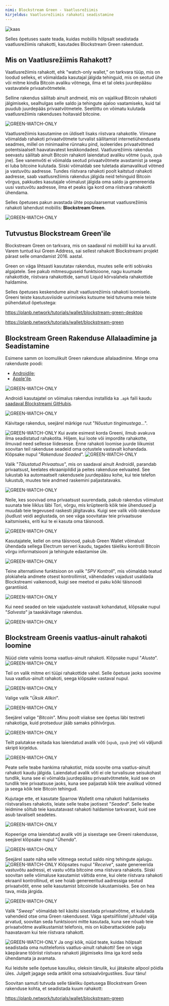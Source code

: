 ```yaml
---
nimi: Blockstream Green - Vaatlusrežiimis
kirjeldus: Vaatlusrežiimis rahakoti seadistamine
---
```

![kaas](assets/cover.webp)

Selles õpetuses saate teada, kuidas mobiilis hõlpsalt seadistada vaatlusrežiimis rahakotti, kasutades Blockstream Green rakendust.

## Mis on Vaatlusrežiimis Rahakott?

Vaatlusrežiimis rahakott, ehk "watch-only wallet," on tarkvara tüüp, mis on loodud selleks, et võimaldada kasutajal jälgida tehinguid, mis on seotud ühe või mitme kindla Bitcoin avaliku võtmega, ilma et tal oleks juurdepääsu vastavatele privaatvõtmetele.

Selline rakendus säilitab ainult andmeid, mis on vajalikud Bitcoin rahakoti jälgimiseks, sealhulgas selle saldo ja tehingute ajaloo vaatamiseks, kuid tal puudub juurdepääs privaatvõtmetele. Seetõttu on võimatu kulutada vaatlusrežiimis rakenduses hoitavaid bitcoine.

![GREEN-WATCH-ONLY](assets/fr/01.webp)

Vaatlusrežiimis kasutamine on üldiselt lisaks riistvara rahakotile. Viimane võimaldab rahakoti privaatvõtmete turvalist säilitamist internetiühenduseta seadmes, millel on minimaalne rünnaku pind, isoleerides privaatvõtmed potentsiaalselt haavatavatest keskkondadest. Vaatlusrežiimis rakendus seevastu säilitab ainult Bitcoin rahakoti laiendatud avaliku võtme (`xpub`, `zpub` jne). See vanemvõti ei võimalda seotud privaatvõtmete avastamist ja seega ei luba bitcoine kulutada. Siiski võimaldab see tuletada alamavalikud võtmed ja vastuvõtu aadresse. Tundes riistvara rahakoti poolt kaitstud rahakoti aadresse, saab vaatlusrežiimis rakendus jälgida neid tehinguid Bitcoin võrgus, pakkudes kasutajale võimalust jälgida oma saldo ja genereerida uusi vastuvõtu aadresse, ilma et peaks iga kord oma riistvara rahakotti ühendama.

Selles õpetuses pakun avastada ühte populaarsemat vaatlusrežiimis rahakoti lahendust mobiilis: **Blockstream Green**.

![GREEN-WATCH-ONLY](assets/fr/02.webp)

## Tutvustus Blockstream Green'ile

Blockstream Green on tarkvara, mis on saadaval nii mobiilil kui ka arvutil. Varem tuntud kui Green Address, sai sellest rahakott Blockstreami projekt pärast selle omandamist 2016. aastal.

Green on väga lihtsasti kasutatav rakendus, muutes selle eriti sobivaks algajatele. See pakub mitmesuguseid funktsioone, nagu kuumade rahakottide, riistvara rahakottide, samuti Liquid kõrvalahela rahakottide haldamine.

Selles õpetuses keskendume ainult vaatlusrežiimis rahakoti loomisele. Greeni teiste kasutusviiside uurimiseks kutsume teid tutvuma meie teiste pühendatud õpetustega:

https://planb.network/tutorials/wallet/blockstream-green-desktop

https://planb.network/tutorials/wallet/blockstream-green

## Blockstream Green Rakenduse Allalaadimine ja Seadistamine
Esimene samm on loomulikult Green rakenduse allalaadimine. Minge oma rakenduste poodi:
- [Androidile](https://play.google.com/store/apps/details?id=com.greenaddress.greenbits_android_wallet);
- [Apple'ile](https://apps.apple.com/us/app/green-bitcoin-wallet/id1402243590).

![GREEN-WATCH-ONLY](assets/fr/03.webp)

Androidi kasutajatel on võimalus rakendus installida ka `.apk` faili kaudu [saadaval Blockstreami GitHubis](https://github.com/Blockstream/green_android/releases).

![GREEN-WATCH-ONLY](assets/fr/04.webp)

Käivitage rakendus, seejärel märkige ruut "*Nõustun tingimustega...*".

![GREEN-WATCH-ONLY](assets/fr/05.webp)
Kui avate esimest korda Greeni, ilmub avakuva ilma seadistatud rahakotita. Hiljem, kui loote või impordite rahakotte, ilmuvad need sellesse liidesesse. Enne rahakoti loomise juurde liikumist soovitan teil rakenduse seadeid oma ootustele vastavalt kohandada. Klõpsake nupul "*Rakenduse Seaded*".
![GREEN-WATCH-ONLY](assets/fr/06.webp)

Valik "*Täiustatud Privaatsus*", mis on saadaval ainult Androidil, parandab privaatsust, keelates ekraanipildid ja peites rakenduse eelvaated. See lukustab ka automaatselt rakendusele juurdepääsu kohe, kui teie telefon lukustub, muutes teie andmed raskemini paljastatavaks.

![GREEN-WATCH-ONLY](assets/fr/07.webp)

Neile, kes soovivad oma privaatsust suurendada, pakub rakendus võimalust suunata teie liiklus läbi Tori, võrgu, mis krüpteerib kõik teie ühendused ja muudab teie tegevused raskesti jälgitavaks. Kuigi see valik võib rakenduse jõudlust veidi aeglustada, on see väga soovitatav teie privaatsuse kaitsmiseks, eriti kui te ei kasuta oma täisnoodi.

![GREEN-WATCH-ONLY](assets/fr/08.webp)

Kasutajatele, kellel on oma täisnood, pakub Green Wallet võimalust ühendada sellega Electrum serveri kaudu, tagades täieliku kontrolli Bitcoin võrgu informatsiooni ja tehingute edastamise üle.

![GREEN-WATCH-ONLY](assets/fr/09.webp)

Teine alternatiivne funktsioon on valik "*SPV Kontroll*", mis võimaldab teatud plokiahela andmete otsest kontrollimist, vähendades vajadust usaldada Blockstreami vaikenoodi, kuigi see meetod ei paku kõiki täisnoodi garantiisid.

![GREEN-WATCH-ONLY](assets/fr/10.webp)

Kui need seaded on teie vajadustele vastavalt kohandatud, klõpsake nupul "*Salvesta*" ja taaskäivitage rakendus.

![GREEN-WATCH-ONLY](assets/fr/11.webp)

## Blockstream Greenis vaatlus-ainult rahakoti loomine
Nüüd olete valmis looma vaatlus-ainult rahakoti. Klõpsake nupul "*Alusta*".
![GREEN-WATCH-ONLY](assets/fr/12.webp)

Teil on valik mitme eri tüüpi rahakottide vahel. Selle õpetuse jaoks soovime luua vaatlus-ainult rahakoti, seega klõpsake vastaval nupul.

![GREEN-WATCH-ONLY](assets/fr/13.webp)

Valige valik "*Üksik Allkiri*".

![GREEN-WATCH-ONLY](assets/fr/14.webp)

Seejärel valige "*Bitcoin*". Minu poolt viiakse see õpetus läbi testneti rahakotiga, kuid protseduur jääb samaks põhivõrgus.

![GREEN-WATCH-ONLY](assets/fr/15.webp)

Teilt palutakse esitada kas laiendatud avalik võti (`xpub`, `zpub` jne) või väljundi skripti kirjeldus.

![GREEN-WATCH-ONLY](assets/fr/16.webp)

Peate selle teabe hankima rahakotist, mida soovite oma vaatlus-ainult rahakoti kaudu jälgida. Laiendatud avalik võti ei ole turvalisuse seisukohast tundlik, kuna see ei võimalda juurdepääsu privaatvõtmetele, kuid see on tundlik teie privaatsuse jaoks, kuna see paljastab kõik teie avalikud võtmed ja seega kõik teie Bitcoin tehingud.

Kujutage ette, et kasutate Sparrow Walletit oma rahakoti haldamiseks riistvaralises rahakotis, leiate selle teabe jaotisest "*Seaded*". Selle teabe leidmine sõltub teie kasutatavast rahakoti haldamise tarkvarast, kuid see asub tavaliselt seadetes.

![GREEN-WATCH-ONLY](assets/fr/17.webp)

Kopeerige oma laiendatud avalik võti ja sisestage see Greeni rakendusse, seejärel klõpsake nupul "*Ühenda*".

![GREEN-WATCH-ONLY](assets/fr/18.webp)

Seejärel saate näha selle võtmega seotud saldo ning tehingute ajalugu.
![GREEN-WATCH-ONLY](assets/fr/19.webp)
Klõpsates nupul "*Receive*", saate genereerida vastuvõtu aadressi, et vastu võtta bitcoine oma riistvara rahakotis. Siiski soovitan selle võimaluse kasutamist vältida enne, kui olete riistvara rahakoti ekraanil kontrollinud, et see hoiab genereeritud aadressiga seotud privaatvõtit, enne selle kasutamist bitcoinide lukustamiseks. See on hea tava, mida järgida.

![GREEN-WATCH-ONLY](assets/fr/20.webp)

Valik "*Sweep*" võimaldab teil käsitsi sisestada privaatvõtme, et kulutada vahendeid otse oma Green rakendusest. Väga spetsiifilistel juhtudel välja arvatud, soovitan seda funktsiooni mitte kasutada, kuna see nõuab teie privaatvõtme avalikustamist telefonis, mis on küberattackidele palju haavatavam kui teie riistvara rahakott.

![GREEN-WATCH-ONLY](assets/fr/21.webp)
Ja ongi kõik, nüüd teate, kuidas hõlpsalt seadistada oma nutitelefonis vaatlus-ainult rahakotti! See on väga käepärane tööriist riistvara rahakoti jälgimiseks ilma iga kord seda ühendamata ja avamata.

Kui leidsite selle õpetuse kasuliku, oleksin tänulik, kui jätaksite allpool pöidla üles. Julgelt jagage seda artiklit oma sotsiaalvõrgustikes. Suur tänu!

Soovitan samuti tutvuda selle täieliku õpetusega Blockstream Green rakenduse kohta, et seadistada kuum rahakott:

https://planb.network/tutorials/wallet/blockstream-green